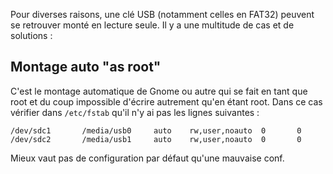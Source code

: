 Pour diverses raisons, une clé USB (notamment celles en FAT32) peuvent se retrouver 
monté en lecture seule. Il y a une multitude de cas et de solutions :

## Montage auto "as root"
C'est le montage automatique de Gnome ou autre qui se fait en tant que root et du coup 
impossible d'écrire autrement qu'en étant root. Dans ce cas vérifier dans `/etc/fstab` 
qu'il n'y ai pas les lignes suivantes :

~~~
/dev/sdc1       /media/usb0     auto    rw,user,noauto  0       0
/dev/sdc2       /media/usb1     auto    rw,user,noauto  0       0
~~~

Mieux vaut pas de configuration par défaut qu'une mauvaise conf.

<!-- --- tags: linux -->
